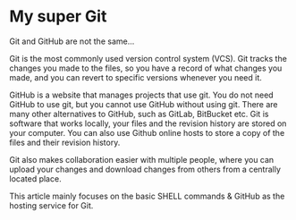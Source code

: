 

# My super Git


Git and GitHub are not the same...

Git is the most commonly used version control system (VCS). Git tracks the changes you made to the files, so you have a record of what changes you made, and you can revert to specific versions whenever you need it.

GitHub is a website that manages projects that use git. You do not need GitHub to use git, but you cannot use GitHub without using git. There are many other alternatives to GitHub, such as GitLab, BitBucket etc.
Git is software that works locally, your files and the revision history are stored on your computer. You can also use Github online hosts to store a copy of the files and their revision history.

Git also makes collaboration easier with multiple people, where you can upload your changes and download changes from others from a centrally located place.

This article mainly focuses on the basic SHELL commands & GitHub as the hosting service for Git.
